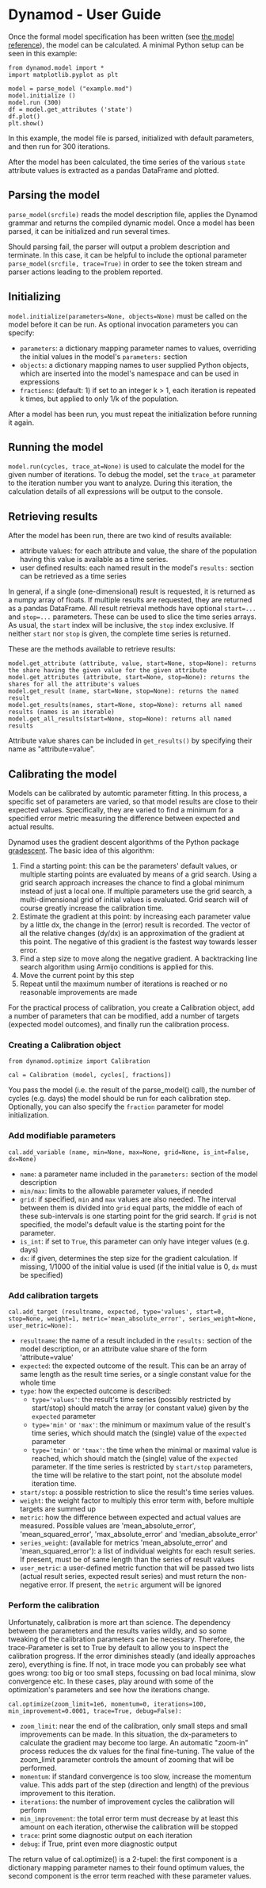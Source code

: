 Dynamod - User Guide
====================

Once the formal model specification has been written (see [the model reference](MODEL_REFERENCE.md)), the model can be calculated. A minimal Python setup can be seen in this example:

```
from dynamod.model import *
import matplotlib.pyplot as plt

model = parse_model ("example.mod")
model.initialize ()
model.run (300)
df = model.get_attributes ('state')
df.plot()
plt.show()
```

In this example, the model file is parsed, initialized with default parameters, and then run for 300 iterations.

After the model has been calculated, the time series of the various `state` attribute values is extracted as a pandas DataFrame and plotted.

## Parsing the model

`parse_model(srcfile)` reads the model description file, applies the Dynamod grammar and returns the compiled dynamic model. Once a model has been parsed, it can be initialized and run several times. 

Should parsing fail, the parser will output a problem description and terminate. In this case, it can be helpful to include the optional parameter `parse_model(srcfile, trace=True)` in order to see the token stream and parser actions leading to the problem reported.     

## Initializing

`model.initialize(parameters=None, objects=None)` must be called on the model before it can be run. As optional invocation parameters you can specify:

- `parameters`: a dictionary mapping parameter names to values, overriding the initial values in the model's `parameters:` section
- `objects`: a dictionary mapping names to user supplied Python objects, which are inserted into the model's namespace and can be used in expressions
- `fractions`: (default: 1) if set to an integer k > 1, each iteration is repeated k times, but applied to only 1/k of the population.  

After a model has been run, you must repeat the initialization before running it again.

## Running the model

`model.run(cycles, trace_at=None)` is used to calculate the model for the given number of iterations. To debug the model, set the `trace_at` parameter to the iteration number you want to analyze. During this iteration, the calculation details of all expressions will be output to the console. 

## Retrieving results

After the model has been run, there are two kind of results available: 

- attribute values: for each attribute and value, the share of the population having this value is available as a time series.
- user defined results: each named result in the model's `results:` section can be retrieved as a time series

In general, if a single (one-dimensional) result is requested, it is returned as a numpy array of floats. If multiple results are requested, they are returned as a pandas DataFrame. All result retrieval methods have optional `start=...` and `stop=...` parameters. These can be used to slice the time series arrays. As usual, the `start` index will be inclusive, the `stop` index exclusive. If neither `start` nor `stop` is given, the complete time series is returned.

These are the methods available to retrieve results:

```
model.get_attribute (attribute, value, start=None, stop=None): returns the share having the given value for the given attribute  
model.get_attributes (attribute, start=None, stop=None): returns the shares for all the attribute's values 
model.get_result (name, start=None, stop=None): returns the named result
model.get_results(names, start=None, stop=None): returns all named results (names is an iterable)
model.get_all_results(start=None, stop=None): returns all named results
```

Attribute value shares can be included in `get_results()` by specifying their name as "attribute=value".

## Calibrating the model

Models can be calibrated by automtic parameter fitting. In this process, a specific set of parameters are varied, so that model results are close to their expected values. Specifically, they are varied to find a minimum for a specified error metric measuring the difference between expected and actual results.

Dynamod uses the gradient descent algorithms of the Python package [gradescent](https://github.com/andromed2/gradescent). The basic idea of this algorithm:

1. Find a starting point: this can be the parameters' default values, or multiple starting points are evaluated by means of a grid search. Using a grid search approach increases the chance to find a global minimum instead of just a local one. If multiple parameters use the grid search, a multi-dimensional grid of initial values is evaluated. Grid search will of course greatly increase the calibration time.
2. Estimate the gradient at this point: by increasing each parameter value by a little dx, the change in the (error) result is recorded. The vector of all the relative changes (dy/dx) is an approximation of the gradient at this point. The negative of this gradient is the fastest way towards lesser error.
3. Find a step size to move along the negative gradient. A backtracking line search algorithm using Armijo conditions is applied for this. 
4. Move the current point by this step
5. Repeat until the maximum number of iterations is reached or no reasonable improvements are made

For the practical process of calibration, you create a Calibration object, add a number of parameters that can be modified, add a number of targets (expected model outcomes), and finally run the calibration process.

### Creating a Calibration object

```
from dynamod.optimize import Calibration

cal = Calibration (model, cycles[, fractions])
```
You pass the model (i.e. the result of the parse_model() call), the number of cycles (e.g. days) the model should be run for each calibration step. Optionally, you can also specify the `fraction` parameter for model initialization.

### Add modifiable parameters

```
cal.add_variable (name, min=None, max=None, grid=None, is_int=False, dx=None)
```
- `name`: a parameter name included in the `parameters:` section of the model description
- `min/max`: limits to the allowable parameter values, if needed
- `grid`: if specified, `min` and `max` values are also needed. The interval between them is divided into `grid` equal parts, the middle of each of these sub-intervals is one starting point for the grid search. If `grid` is not specified, the model's default value is the starting point for the parameter.
- `is_int`: if set to `True`, this parameter can only have integer values (e.g. days)
- `dx`: if given, determines the step size for the gradient calculation. If missing, 1/1000 of the initial value is used (if the initial value is 0, `dx` must be specified) 

### Add calibration targets

```
cal.add_target (resultname, expected, type='values', start=0, stop=None, weight=1, metric='mean_absolute_error', series_weight=None, user_metric=None):
```
- `resultname`: the name of a result included in the `results:` section of the model description, or an attribute value share of the form 'attribute=value'
- `expected`: the expected outcome of the result. This can be an array of same length as the result time series, or a single constant value for the whole time 
- `type`: how the expected outcome is described:
  - `type='values'`: the result's time series (possibly restricted by start/stop) should match the array (or constant value) given by the `expected` parameter
  - `type='min'` or `'max'`: the minimum or maximum value of the result's time series, which should match the (single) value of the `expected` parameter 
  - `type='tmin'` or `'tmax'`: the time when the minimal or maximal value is reached, which should match the (single) value of the `expected` parameter. If the time series is restricted by `start/stop` parameters, the time will be relative to the start point, not the absolute model iteration time. 
- `start/stop`: a possible restriction to slice the result's time series values.
- `weight`: the weight factor to multiply this error term with, before multiple targets are summed up
- `metric`: how the difference between expected and actual values are measured. Possible values are 'mean_absolute_error', 'mean_squared_error', 'max_absolute_error' and 'median_absolute_error'
- `series_weight`: (available for metrics 'mean_absolute_error' and 'mean_squared_error'): a list of individual weights for each result series. If present, must be of same length than the series of result values
- `user_metric`: a user-defined metric function that will be passed two lists (actual result series, expected result series) and must return the non-negative error. If present, the `metric` argument will be ignored 

### Perform the calibration

Unfortunately, calibration is more art than science. The dependency between the parameters and the results varies wildly, and so some tweaking of the calibration parameters can be necessary. Therefore, the trace-Parameter is set to True by default to allow you to inspect the calibration progress. If the error diminishes steadly (and ideally approaches zero), everything is fine. If not, in trace mode you can probably see what goes wrong: too big or too small steps, focussing on bad local minima, slow convergence etc. In these cases, play around with some of the optimization's parameters and see how the iterations change.

```
cal.optimize(zoom_limit=1e6, momentum=0, iterations=100, min_improvement=0.0001, trace=True, debug=False):
```
- `zoom_limit`: near the end of the calibration, only small steps and small improvements can be made. In this situation, the dx-parameters to calculate the gradient may become too large. An automatic "zoom-in" process reduces the dx values for the final fine-tuning. The value of the zoom_limit parameter controls the amount of zooming that will be performed.  
- `momentum`: if standard convergence is too slow, increase the momentum value. This adds part of the step (direction and length) of the previous improvement to this iteration.  
- `iterations`: the number of improvement cycles the calibration will perform
- `min_improvement`: the total error term must decrease by at least this amount on each iteration, otherwise the calibration will be stopped 
- `trace`: print some diagnostic output on each iteration
- `debug`: if True, print even more diagnostic output
   
The return value of cal.optimize() is a 2-tupel: the first component is a dictionary mapping parameter names to their found optimum values, the second component is the error term reached with these parameter values.

